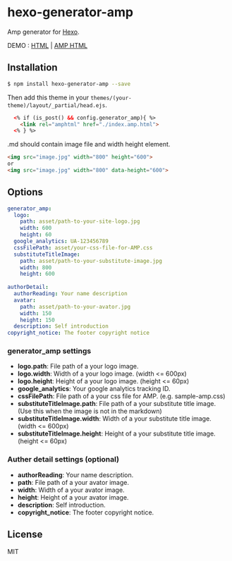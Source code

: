# hexo-generator-amp

Amp generator for [Hexo].

DEMO : [HTML](https://tea3.github.io/p/hexo-markdown-notation/index.html) | [AMP HTML](https://tea3.github.io/p/hexo-markdown-notation/index.amp.html#development=1)

## Installation

``` bash
$ npm install hexo-generator-amp --save
```

Then add this theme in your `themes/(your-theme)/layout/_partial/head.ejs`.

``` html
  <% if (is_post() && config.generator_amp){ %>
    <link rel="amphtml" href="./index.amp.html">
  <% } %>
```

.md should contain image file and width height element.

``` markdown
<img src="image.jpg" width="800" height="600">
or
<img src="image.jpg" width="800" data-height="600">
```


## Options

``` yaml
generator_amp:
  logo:
    path: asset/path-to-your-site-logo.jpg
    width: 600
    height: 60
  google_analytics: UA-123456789
  cssFilePath: asset/your-css-file-for-AMP.css
  substituteTitleImage: 
    path: asset/path-to-your-substitute-image.jpg
    width: 800
    height: 600
  
authorDetail:
  authorReading: Your name description
  avatar:
    path: asset/path-to-your-avator.jpg
    width: 150
    height: 150
  description: Self introduction
copyright_notice: The footer copyright notice 
```

### generator_amp settings
- **logo.path**: File path of a your logo image.
- **logo.width**: Width of a your logo image. (width <= 600px)
- **logo.height**: Height of a your logo image. (height <= 60px)
- **google_analytics**: Your google analytics tracking ID.
- **cssFilePath**: File path of a your css file for AMP. (e.g. sample-amp.css)
- **substituteTitleImage.path**: File path of a your substitute title image. (Use this when the image is not in the markdown)
- **substituteTitleImage.width**: Width of a your substitute title image. (width <= 600px)
- **substituteTitleImage.height**: Height of a your substitute title image. (height <= 60px)

### Auther detail settings (optional)
- **authorReading**: Your name description.
- **path**: File path of a your avator image.
- **width**: Width of a your avator image.
- **height**: Height of a your avator image.
- **description**: Self introduction.
- **copyright_notice**: The footer copyright notice.

## License

MIT

[Hexo]: http://hexo.io/